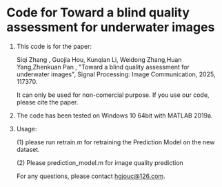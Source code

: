 # Code for Toward a blind quality assessment for underwater images

1. This code is for the paper: 

   Siqi Zhang , Guojia Hou, Kunqian Li, Weidong Zhang,Huan Yang,Zhenkuan Pan , "Toward a blind quality assessment for underwater images", Signal Processing: Image Communication, 2025, 117370.
   
   It can only be used for non-comercial purpose. If you use our code, please cite the paper.

2. The code has been tested on Windows 10 64bit with MATLAB 2019a.

3. Usage:

   (1) please run retrain.m for retraining the Prediction Model on the new dataset.


   (2) Please prediction_model.m for image quality prediction


   For any questions, please contact hgjouc@126.com.
